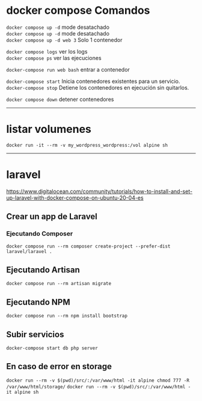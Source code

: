 # docker compose Comandos



`docker compose up -d` mode desatachado \
`docker compose up -d` mode desatachado \
`docker compose up -d web 3` Solo 1 contenedor 

`docker compose logs` ver los logs \
`docker compose ps` ver las ejecuciones

`docker-compose run web bash`  entrar a contenedor

`docker-compose start` Inicia contenedores existentes para un servicio. \
`docker-compose stop` Detiene los contenedores en ejecución sin quitarlos. 

`docker compose down` detener contenedores

* * *
# listar volumenes

`docker run -it --rm -v my_wordpress_wordpress:/vol alpine sh`
* * *
# laravel

https://www.digitalocean.com/community/tutorials/how-to-install-and-set-up-laravel-with-docker-compose-on-ubuntu-20-04-es


## Crear un app de Laravel
### Ejecutando Composer
`docker compose run --rm composer create-project --prefer-dist laravel/laravel .`

## Ejecutando Artisan
`docker compose run --rm artisan migrate`
## Ejecutando NPM
`docker compose run --rm npm install bootstrap`

## Subir servicios

`docker-compose start db php server`

## En caso de error en storage
`docker run --rm -v $(pwd)/src/:/var/www/html -it alpine chmod 777 -R /var/www/html/storage/`
`docker run --rm -v $(pwd)/src/:/var/www/html -it alpine sh`



